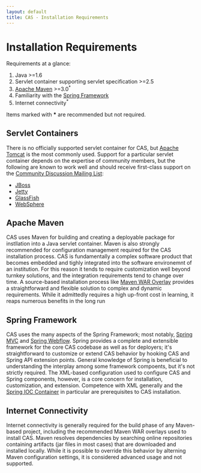 ```yaml
---
layout: default
title: CAS - Installation Requirements
---
```

# Installation Requirements

Requirements at a glance:

1. Java >=1.6
2. Servlet container supporting servlet specification >=2.5
3. [Apache Maven](http://maven.apache.org/) >=3.0<sup>*</sup>
4. Familiarity with the [Spring Framework](http://www.springsource.org/)
5. Internet connectivity<sup>*</sup>

Items marked with <strong>*</strong> are recommended but not required.

## Servlet Containers
There is no officially supported servlet container for CAS, but [Apache Tomcat](http://tomcat.apache.org/) is the most
commonly used. Support for a particular servlet container depends on the expertise of community members, but the
following are known to work well and should receive first-class support on the
[Community Discussion Mailing List](http://www.jasig.org/cas/mailing-lists):

* [JBoss](http://www.jboss.org/)
* [Jetty](http://www.eclipse.org/jetty/)
* [GlassFish](http://glassfish.java.net/)
* [WebSphere](http://www.ibm.com/software/websphere/)

## Apache Maven
CAS uses Maven for building and creating a deployable package for instllation into a Java servlet container. Maven is
also strongly recommended for configuration management required for the CAS installation process. CAS is fundamentally
a complex software product that becomes embedded and tighly integrated into the software environemnt of an institution.
For this reason it tends to require customization well beyond turnkey solutions, and the integration requirements tend
to change over time. A source-based installation process like
[Maven WAR Overlay](installation/Maven-Overlay-Installation.html) provides a straightforward and flexible solution to
complex and dynamic requirements. While it admittedly requires a high up-front cost in learning, it reaps numerous
benefits in the long run

## Spring Framework
CAS uses the many aspects of the Spring Framework; most notably,
[Spring MVC](http://static.springsource.org/spring/docs/3.2.x/spring-framework-reference/html/mvc.html) and
[Spring Webflow](http://www.springsource.org/spring-web-flow). Spring provides a complete and extensible framework for
the core CAS codebase as well as for deployers; it's straightforward to customize or extend CAS behavior by hooking
CAS and Spring API extension points. General knowledge of Spring is beneficial to understanding the interplay among
some framework compoents, but it's not strictly required. The XML-based configuration used to configure CAS and Spring
components, however, is a core concern for installation, customization, and extension. Competence with XML generally
and the
[Spring IOC Container](http://static.springsource.org/spring/docs/3.2.x/spring-framework-reference/html/beans.html)
in particular are prerequisites to CAS installation.

## Internet Connectivity
Internet connectivity is generally required for the build phase of any Maven-based project, including the recommended
Maven WAR overlays used to install CAS. Maven resolves dependencies by searching online repositories containing
artifacts (jar files in most cases) that are downloaded and installed locally. While it is possible to override this
behavior by alterning Maven configuration settings, it is considered advanced usage and not supported.
